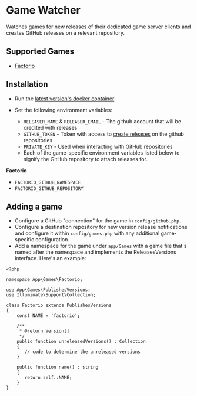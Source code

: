 # Game Watcher

Watches games for new releases of their dedicated game server clients and creates GitHub releases on a relevant repository.

## Supported Games

 * [Factorio](https://www.factorio.com)

## Installation

 * Run the [latest version's docker container](https://hub.docker.com/r/bkuhl/game-watcher/)
 * Set the following environment variables:
 
    * `RELEASER_NAME` & `RELEASER_EMAIL` - The github account that will be credited with releases 
    * `GITHUB_TOKEN` - Token with access to [create releases](https://help.github.com/articles/creating-releases/) on the github repositories
    * `PRIVATE_KEY` - Used when interacting with GitHub repositories
    * Each of the game-specific environment variables listed below to signify the GitHub repository to attach releases for. 
 
**Factorio**
 * `FACTORIO_GITHUB_NAMESPACE`
 * `FACTORIO_GITHUB_REPOSITORY`

## Adding a game

 * Configure a GitHub "connection" for the game in `config/github.php`.
 * Configure a destination repository for new version release notifications and configure it within `config/games.php` with any additional game-specific configuration.
 * Add a namespace for the game under `app/Games` with a game file that's named after the namespace and implements the ReleasesVersions interface.  Here's an example:
 
 ```
 <?php
 
 namespace App\Games\Factorio;

use App\Games\PublishesVersions;
use Illuminate\Support\Collection;

class Factorio extends PublishesVersions
 {
     const NAME = 'factorio';
 
     /**
      * @return Version[]
      */
     public function unreleasedVersions() : Collection
     {
        // code to determine the unreleased versions
     }
     
     public function name() : string
     {
        return self::NAME;
     }
 }
 ```
